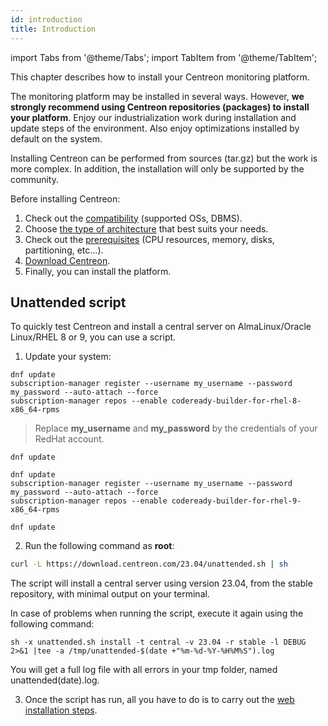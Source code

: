 ```yaml
---
id: introduction
title: Introduction
---
```


import Tabs from '@theme/Tabs';
import TabItem from '@theme/TabItem';

This chapter describes how to install your Centreon monitoring platform.

The monitoring platform may be installed in several ways. However, **we strongly
recommend using Centreon repositories (packages) to install your
platform**. Enjoy our industrialization work during installation and update steps
of the environment. Also enjoy optimizations installed by default on the system.

Installing Centreon can be performed from sources (tar.gz) but the work is more
complex. In addition, the installation will only be supported by the community.

Before installing Centreon:

1. Check out the [compatibility](compatibility.md) (supported OSs, DBMS).
2. Choose [the type of architecture](architectures.md) that best suits your needs.
3. Check out the [prerequisites](prerequisites.md) (CPU resources, memory, disks, partitioning, etc...).
4. [Download Centreon](https://download.centreon.com/).
5. Finally, you can install the platform.

## Unattended script

To quickly test Centreon and install a central server on AlmaLinux/Oracle Linux/RHEL 8 or 9, you
can use a script.

1. Update your system:

<Tabs groupId="sync">
<TabItem value="RHEL 8" label="RHEL 8">

```shell
dnf update
subscription-manager register --username my_username --password my_password --auto-attach --force
subscription-manager repos --enable codeready-builder-for-rhel-8-x86_64-rpms
```

> Replace **my_username** and **my_password** by the credentials of your RedHat account.

</TabItem>

<TabItem value="Alma / Oracle Linux 8" label="Alma / Oracle Linux 8">

```shell
dnf update
```

</TabItem>
<TabItem value="RHEL 9" label="RHEL 9">

```shell
dnf update
subscription-manager register --username my_username --password my_password --auto-attach --force
subscription-manager repos --enable codeready-builder-for-rhel-9-x86_64-rpms
```

</TabItem>
<TabItem value="Alma / Oracle Linux 9" label="Alma / Oracle Linux 9">

```shell
dnf update
```

</TabItem>
</Tabs>

2. Run the following command as **root**:

  ```Bash
  curl -L https://download.centreon.com/23.04/unattended.sh | sh
  ```

  The script will install a central server using version 23.04, from the stable repository, with minimal output on your terminal.

  In case of problems when running the script, execute it again using the following command:

  ```shell
  sh -x unattended.sh install -t central -v 23.04 -r stable -l DEBUG  2>&1 |tee -a /tmp/unattended-$(date +"%m-%d-%Y-%H%M%S").log
  ```

  You will get a full log file with all errors in your tmp folder, named unattended(date).log.

3. Once the script has run, all you have to do is to carry out the [web installation steps](web-and-post-installation.md).
